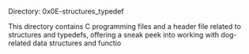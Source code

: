 Directory: 0x0E-structures_typedef

This directory contains C programming files and a header file related to structures and typedefs, offering a sneak peek into working with dog-related data structures and functio
